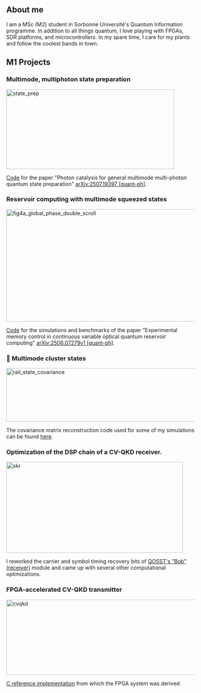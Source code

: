 ## About me

I am a MSc (M2) student in Sorbonne Université's Quantum Information programme. In addition to all things quantum, I love playing with FPGAs, SDR platforms, and microcontrollers. In my spare time, I care for my plants and follow the coolest bands in town.

## M1 Projects

### Multimode, multiphoton state preparation

<img width="449" height="213" alt="state_prep" src="https://github.com/user-attachments/assets/b19c1ac7-8824-47f6-a8cd-61623ca9d451" />

[Code](https://github.com/EQ15T/photon-catalysis) for the paper "Photon catalysis for general multimode multi-photon quantum state preparation" [arXiv:2507.19397 [quant-ph]](https://arxiv.org/abs/2507.19397).

### Reservoir computing with multimode squeezed states

<img width="600" height="300" alt="fig4a_global_phase_double_scroll" src="https://github.com/user-attachments/assets/59eff27f-56af-4c2d-b591-a4d5c8f49664" />

[Code](https://github.com/EQ15T/optical_qrc) for the simulations and benchmarks of the paper "Experimental memory control in continuous variable optical quantum reservoir computing" [arXiv:2506.07279v1 [quant-ph]](https://arxiv.org/abs/2506.07279).

### 🚧 Multimode cluster states

<img width="565" height="143" alt="rail_state_covariance" src="https://github.com/user-attachments/assets/9fff359e-19c1-4e1c-918f-2ff91768b76d" />

The covariance matrix reconstruction code used for some of my simulations can be found [here](https://github.com/roseopicta/phase_scan).

### Optimization of the DSP chain of a CV-QKD receiver.

<img width="472" height="243" alt="skr" src="https://github.com/user-attachments/assets/bc5d9ce9-6cd3-481c-ae3d-67ac5532f9ef" />

I reworked the carrier and symbol timing recovery bits of [QOSST's "Bob" (receiver)](https://github.com/qosst/qosst-bob/tree/dev) module and came up with several other computational optimizations.

### FPGA-accelerated CV-QKD transmitter

<img width="563" height="201" alt="cvqkd" src="https://github.com/user-attachments/assets/fa4afaae-0539-4030-a13f-48f572fe480c" />

[C reference implementation](https://github.com/roseopicta/embedded_alice) from which the FPGA system was derived.
